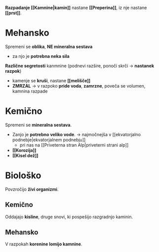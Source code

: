 **Razpadanje [[Kamnine|kamin]]** nastane **[[Preperina]]**, iz nje nastane **[[prst]]**.
# Mehansko
Spremeni se **oblika**, **NE mineralna sestava**
- za njo je **potrebna neka sila**

**Različne segretosti** kanmnine (podnevi razšire, ponoči skrči $\rightarrow$ **nastanek razpok**)
- kamenje se **kruši**, nastane **[[melišče]]**
- **ZMRZAL** $\rightarrow$ v razpoko **pride voda**, **zamrzne**, poveča se volumen, kamnina razpade
# Kemično
Spremeni se **mineralna sestava**. 
- Zanjo je **potrebno veliko vode**. $\rightarrow$ najmočnejša v [[ekvatorjalno podnebje|ekvatorjalnem podnebju]]
	- pri nas na [[Priveterna stran Alp|priveterni strani alp]]
- **[[Korozija]]**
- **[[Kisel dež]]**
# Biološko
Povzročijo **živi organizmi**.
## Kemično 
Oddajajo **kisline**, druge snovi, ki pospešijo razgradnjo kaminin.
## Mehansko
V razpokah **korenine lomijo kamnine**.